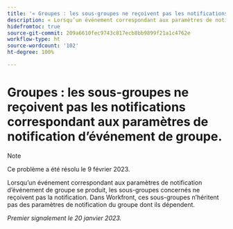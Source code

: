 ```yaml
---
title: '« Groupes : les sous-groupes ne reçoivent pas les notifications correspondant aux paramètres de notification d’événement de groupe. »'
description: « Lorsqu’un événement correspondant aux paramètres de notification d’événement de groupe se produit, les sous-groupes concernés ne reçoivent pas la notification. Dans Workfront, ces sous-groupes n’héritent pas des paramètres de notification du groupe dont ils dépendent. »
hidefromtoc: true
source-git-commit: 209a6610fec9743c817ecb8bb9899f21a1c4762e
workflow-type: ht
source-wordcount: '102'
ht-degree: 100%

---
```



# Groupes : les sous-groupes ne reçoivent pas les notifications correspondant aux paramètres de notification d’événement de groupe.

>[!NOTE]
>
>Ce problème a été résolu le 9 février 2023.

Lorsqu’un événement correspondant aux paramètres de notification d’événement de groupe se produit, les sous-groupes concernés ne reçoivent pas la notification. Dans Workfront, ces sous-groupes n’héritent pas des paramètres de notification du groupe dont ils dépendent.

_Premier signalement le 20 janvier 2023._

